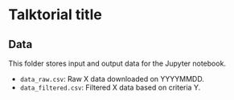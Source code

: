 # Talktorial title

## Data

This folder stores input and output data for the Jupyter notebook.

- `data_raw.csv`: Raw X data downloaded on YYYYMMDD.
- `data_filtered.csv`: Filtered X data based on criteria Y.

